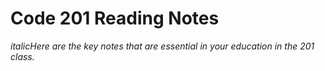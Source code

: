 # Code 201 Reading Notes
*italicHere are the key notes that are essential in your education in the 201 class.*
